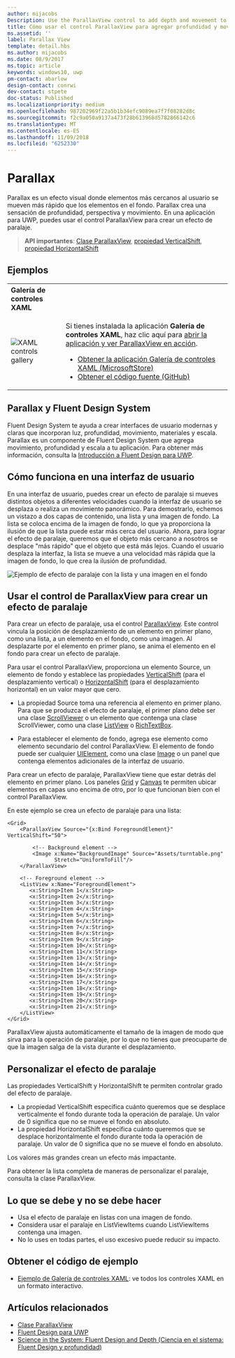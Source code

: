 ```yaml
---
author: mijacobs
Description: Use the ParallaxView control to add depth and movement to your app.
title: Cómo usar el control ParallaxView para agregar profundidad y movimiento a la aplicación.
ms.assetid: ''
label: Parallax View
template: detail.hbs
ms.author: mijacobs
ms.date: 08/9/2017
ms.topic: article
keywords: windows10, uwp
pm-contact: abarlow
design-contact: conrwi
dev-contact: stpete
doc-status: Published
ms.localizationpriority: medium
ms.openlocfilehash: 987202969f22a5b1b34efc9089ea7f7f08282d8c
ms.sourcegitcommit: f2c9a050a9137a473f28b613968d5782866142c6
ms.translationtype: MT
ms.contentlocale: es-ES
ms.lasthandoff: 11/09/2018
ms.locfileid: "6252330"
---
```

# <a name="parallax"></a>Parallax

Parallax es un efecto visual donde elementos más cercanos al usuario se mueven más rápido que los elementos en el fondo. Parallax crea una sensación de profundidad, perspectiva y movimiento. En una aplicación para UWP, puedes usar el control ParallaxView para crear un efecto de paralaje.  

> **API importantes**: [Clase ParallaxView](https://docs.microsoft.com/uwp/api/Windows.UI.Xaml.Controls.Parallaxview), [propiedad VerticalShift](https://docs.microsoft.com/uwp/api/Windows.UI.Xaml.Controls.Parallaxview.VerticalShift), [propiedad HorizontalShift](https://docs.microsoft.com/uwp/api/Windows.UI.Xaml.Controls.Parallaxview.HorizontalShift)

## <a name="examples"></a>Ejemplos

<table>
<th align="left">Galería de controles XAML<th>
<tr>
<td><img src="images/xaml-controls-gallery-sm.png" alt="XAML controls gallery"></img></td>
<td>
    <p>Si tienes instalada la aplicación <strong style="font-weight: semi-bold">Galería de controles XAML</strong>, haz clic aquí para <a href="xamlcontrolsgallery:/item/ParallaxView">abrir la aplicación y ver ParallaxView en acción</a>.</p>
    <ul>
    <li><a href="https://www.microsoft.com/store/productId/9MSVH128X2ZT">Obtener la aplicación Galería de controles XAML (MicrosoftStore)</a></li>
    <li><a href="https://github.com/Microsoft/Windows-universal-samples/tree/master/Samples/XamlUIBasics">Obtener el código fuente (GitHub)</a></li>
    </ul>
</td>
</tr>
</table>

## <a name="parallax-and-the-fluent-design-system"></a>Parallax y Fluent Design System

 Fluent Design System te ayuda a crear interfaces de usuario modernas y claras que incorporan luz, profundidad, movimiento, materiales y escala. Parallax es un componente de Fluent Design System que agrega movimiento, profundidad y escala a tu aplicación. Para obtener más información, consulta la [Introducción a Fluent Design para UWP](../fluent-design-system/index.md).

## <a name="how-it-works-in-a-user-interface"></a>Cómo funciona en una interfaz de usuario

En una interfaz de usuario, puedes crear un efecto de paralaje si mueves distintos objetos a diferentes velocidades cuando la interfaz de usuario se desplaza o realiza un movimiento panorámico. <!-- Parallax is an important tool in adding depth to applications along with other techniques like transition animations, perspective tilt, and layering. --> Para demostrarlo, echemos un vistazo a dos capas de contenido, una lista y una imagen de fondo.  La lista se coloca encima de la imagen de fondo, lo que ya proporciona la ilusión de que la lista puede estar más cerca del usuario.  Ahora, para lograr el efecto de paralaje, queremos que el objeto más cercano a nosotros se desplace "más rápido" que el objeto que está más lejos.  Cuando el usuario desplaza la interfaz, la lista se mueve a una velocidad más rápida que la imagen de fondo, lo que crea la ilusión de profundidad.

 ![Ejemplo de efecto de paralaje con la lista y una imagen en el fondo](images/_Parallax_v2.gif)

 
## <a name="using-the-parallaxview-control-to-create-a-parallax-effect"></a>Usar el control de ParallaxView para crear un efecto de paralaje

Para crear un efecto de paralaje, usa el control [ParallaxView](https://docs.microsoft.com/uwp/api/Windows.UI.Xaml.Controls.Parallaxview). Este control vincula la posición de desplazamiento de un elemento en primer plano, como una lista, a un elemento en el fondo, como una imagen. Al desplazarte por el elemento en primer plano, se anima el elemento en el fondo para crear un efecto de paralaje. 

Para usar el control ParallaxView, proporciona un elemento Source, un elemento de fondo y establece las propiedades [VerticalShift](https://docs.microsoft.com/uwp/api/Windows.UI.Xaml.Controls.Parallaxview.VerticalShift) (para el desplazamiento vertical) o [HorizontalShift](https://docs.microsoft.com/uwp/api/Windows.UI.Xaml.Controls.Parallaxview.HorizontalShift) (para el desplazamiento horizontal) en un valor mayor que cero. 
* La propiedad Source toma una referencia al elemento en primer plano. Para que se produzca el efecto de paralaje, el primer plano debe ser una clase [ScrollViewer](https://docs.microsoft.com/en-us/uwp/api/Windows.UI.Xaml.Controls.ScrollViewer) o un elemento que contenga una clase ScrollViewer, como una clase [ListView](https://docs.microsoft.com/en-us/uwp/api/windows.ui.xaml.controls.listview) o [RichTextBox](https://docs.microsoft.com/en-us/uwp/api/Windows.UI.Xaml.Controls.RichEditBox). 

* Para establecer el elemento de fondo, agrega ese elemento como elemento secundario del control ParallaxView. El elemento de fondo puede ser cualquier [UIElement](https://docs.microsoft.com/en-us/uwp/api/windows.ui.xaml.uielement), como una clase [Image](https://docs.microsoft.com/en-us/uwp/api/Windows.UI.Xaml.Controls.Image) o un panel que contenga elementos adicionales de la interfaz de usuario. 

Para crear un efecto de paralaje, ParallaxView tiene que estar detrás del elemento en primer plano. Los paneles [Grid](https://docs.microsoft.com/en-us/uwp/api/windows.ui.xaml.controls.grid) y [Canvas](https://docs.microsoft.com/en-us/uwp/api/windows.ui.xaml.controls.canvas) te permiten ubicar elementos en capas uno encima de otro, por lo que funcionan bien con el control ParallaxView.  

En este ejemplo se crea un efecto de paralaje para una lista:
 
```xaml
<Grid>
    <ParallaxView Source="{x:Bind ForegroundElement}" VerticalShift="50"> 
    
        <!-- Background element --> 
        <Image x:Name="BackgroundImage" Source="Assets/turntable.png"
               Stretch="UniformToFill"/>
    </ParallaxView>
    
    <!-- Foreground element -->
    <ListView x:Name="ForegroundElement">
       <x:String>Item 1</x:String> 
       <x:String>Item 2</x:String> 
       <x:String>Item 3</x:String> 
       <x:String>Item 4</x:String> 
       <x:String>Item 5</x:String>  
       <x:String>Item 6</x:String> 
       <x:String>Item 7</x:String> 
       <x:String>Item 8</x:String> 
       <x:String>Item 9</x:String> 
       <x:String>Item 10</x:String>     
       <x:String>Item 11</x:String> 
       <x:String>Item 13</x:String> 
       <x:String>Item 14</x:String> 
       <x:String>Item 15</x:String> 
       <x:String>Item 16</x:String>     
       <x:String>Item 17</x:String> 
       <x:String>Item 18</x:String> 
       <x:String>Item 19</x:String> 
       <x:String>Item 20</x:String> 
       <x:String>Item 21</x:String>        
    </ListView>
</Grid>
``` 

ParallaxView ajusta automáticamente el tamaño de la imagen de modo que sirva para la operación de paralaje, por lo que no tienes que preocuparte de que la imagen salga de la vista durante el desplazamiento.

## <a name="customizing-the-parallax-effect"></a>Personalizar el efecto de paralaje 

Las propiedades VerticalShift y HorizontalShift te permiten controlar grado del efecto de paralaje.

* La propiedad VerticalShift especifica cuánto queremos que se desplace verticalmente el fondo durante toda la operación de paralaje. Un valor de 0 significa que no se mueve el fondo en absoluto.
* La propiedad HorizontalShift especifica cuánto queremos que se desplace horizontalmente el fondo durante toda la operación de paralaje. Un valor de 0 significa que no se mueve el fondo en absoluto.

Los valores más grandes crean un efecto más impactante. 

Para obtener la lista completa de maneras de personalizar el paralaje, consulta la clase ParallaxView. 

## <a name="dos-and-donts"></a>Lo que se debe y no se debe hacer

- Usa el efecto de paralaje en listas con una imagen de fondo.
- Considera usar el paralaje en ListViewItems cuando ListViewItems contenga una imagen.
- No lo uses en todas partes, el uso excesivo puede reducir su impacto.

## <a name="get-the-sample-code"></a>Obtener el código de ejemplo

- [Ejemplo de Galería de controles XAML](https://github.com/Microsoft/Windows-universal-samples/tree/master/Samples/XamlUIBasics): ve todos los controles XAML en un formato interactivo.

## <a name="related-articles"></a>Artículos relacionados

- [Clase ParallaxView](https://docs.microsoft.com/uwp/api/Windows.UI.Xaml.Controls.Parallaxview) 
- [Fluent Design para UWP](../fluent-design-system/index.md)
- [Science in the System: Fluent Design and Depth (Ciencia en el sistema: Fluent Design y profundidad)](https://medium.com/microsoft-design/science-in-the-system-fluent-design-and-depth-fb6d0f23a53f)
